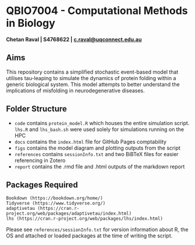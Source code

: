 # QBIO7004 - Computational Methods in Biology

**Chetan Raval | S4768622 | c.raval@uqconnect.edu.au**


## Aims
This repository contains a simplified stochastic event-based model that utilises tau-leaping to simulate the dynamics of protein folding within a generic biological system. This model attempts to better understand the implications of misfolding in neurodegenerative diseases.

## Folder Structure

- `code` contains `protein_model.R` which houses the entire simulation script. `lhs.R` and `lhs_bash.sh` were used solely for simulations running on the HPC
- `docs` contains the `index.html` file for GitHub Pages comptability
- `figs` contains the model diagram and plotting outputs from the script
- `references` contains `sessionInfo.txt` and two BiBTeX files for easier referencing in Zotero
- `report` contains the .rmd file and .html outputs of the markdown report

## Packages Required

    Bookdown (https://bookdown.org/home/)
    Tidyverse (https://www.tidyverse.org/)
    adaptivetau (https://cran.r-project.org/web/packages/adaptivetau/index.html)
    lhs (https://cran.r-project.org/web/packages/lhs/index.html)
    
Please see `references/sessionInfo.txt` for version information about R, the OS and attached or loaded packages at the time of writing the script.